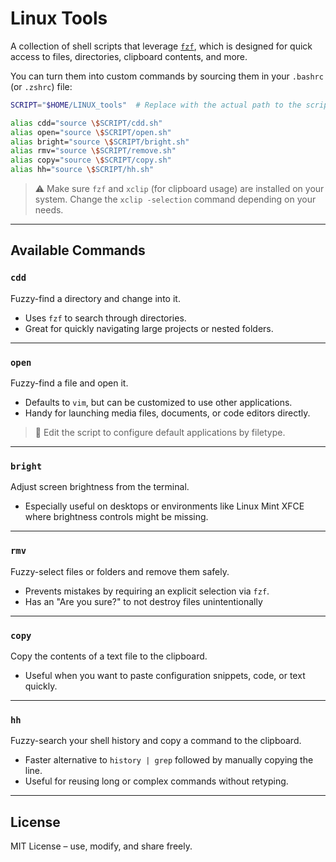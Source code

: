 # Linux Tools

A collection of shell scripts that leverage [`fzf`](https://github.com/junegunn/fzf), which is designed for quick access to files, directories, clipboard contents, and more.

You can turn them into custom commands by sourcing them in your `.bashrc` (or `.zshrc`) file:

```bash
SCRIPT="$HOME/LINUX_tools"  # Replace with the actual path to the script folder

alias cdd="source \$SCRIPT/cdd.sh"
alias open="source \$SCRIPT/open.sh"
alias bright="source \$SCRIPT/bright.sh"
alias rmv="source \$SCRIPT/remove.sh"
alias copy="source \$SCRIPT/copy.sh"
alias hh="source \$SCRIPT/hh.sh"
```

> ⚠️ Make sure `fzf` and `xclip` (for clipboard usage) are installed on your system.
> Change the `xclip -selection` command depending on your needs.

---

## Available Commands

### `cdd`

Fuzzy-find a directory and change into it.

* Uses `fzf` to search through directories.
* Great for quickly navigating large projects or nested folders.

---

### `open`

Fuzzy-find a file and open it.

* Defaults to `vim`, but can be customized to use other applications.
* Handy for launching media files, documents, or code editors directly.

> 🔧 Edit the script to configure default applications by filetype.

---

### `bright`

Adjust screen brightness from the terminal.

* Especially useful on desktops or environments like Linux Mint XFCE where brightness controls might be missing.


---

### `rmv`

Fuzzy-select files or folders and remove them safely.

* Prevents mistakes by requiring an explicit selection via `fzf`.
* Has an "Are you sure?" to not destroy files unintentionally


---

### `copy`

Copy the contents of a text file to the clipboard.

* Useful when you want to paste configuration snippets, code, or text quickly.

---

### `hh`

Fuzzy-search your shell history and copy a command to the clipboard.

* Faster alternative to `history | grep` followed by manually copying the line.
* Useful for reusing long or complex commands without retyping.

---

## License

MIT License – use, modify, and share freely.

